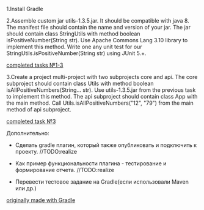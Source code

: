 1.Install Gradle

2.Assemble custom jar utils-1.3.5.jar.
It should be compatible with java 8.
The manifest file should contain the name and version of your jar.
The jar should contain class StringUtils with method
boolean isPositiveNumber(String str).
Use Apache Commons Lang 3.10 library to implement this method. Write one any unit test for our StringUtils.isPositiveNumber(String str) using JUnit 5.+.

[completed tasks №1-3](https://github.com/Alex2201Sh/clevertec-task-gradle/tree/master/utils)

3.Create a project multi-project with two subprojects core and api. The core subproject should contain class Utils with method boolean isAllPositiveNumbers(String... str).
Use utils-1.3.5.jar from the previous task to implement this method. The api subproject should contain class App with
the main method.
Call Utils.isAllPositiveNumbers("12", "79") from the main method of api subproject.

[completed task №3](https://github.com/Alex2201Sh/clevertec-task-gradle/tree/master/multi-project)


Дополнительно:
* Сделать gradle плагин, который также опубликовать и подключить к проекту.
//TODO:realize 
* Как пример функциональности плагина - тестирование и формирование отчета.
//TODO:realize


* Перевести тестовое задание на Gradle(если использовали Maven или др.)

[originally made with Gradle](https://github.com/Alex2201Sh/clevertec)
